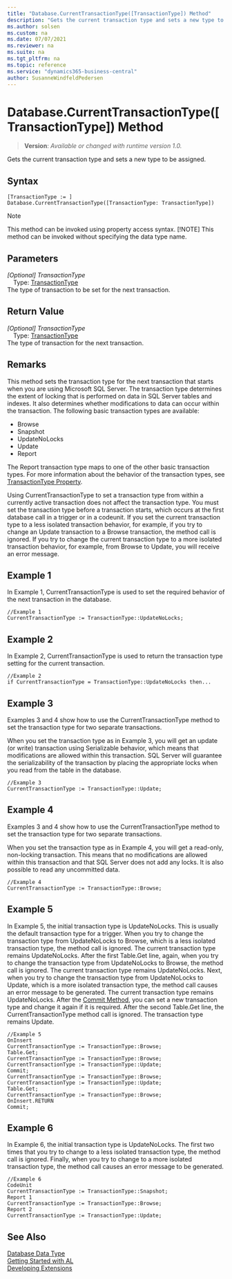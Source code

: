 ```yaml
---
title: "Database.CurrentTransactionType([TransactionType]) Method"
description: "Gets the current transaction type and sets a new type to be assigned."
ms.author: solsen
ms.custom: na
ms.date: 07/07/2021
ms.reviewer: na
ms.suite: na
ms.tgt_pltfrm: na
ms.topic: reference
ms.service: "dynamics365-business-central"
author: SusanneWindfeldPedersen
---
```

[//]: # (START>DO_NOT_EDIT)
[//]: # (IMPORTANT:Do not edit any of the content between here and the END>DO_NOT_EDIT.)
[//]: # (Any modifications should be made in the .xml files in the ModernDev repo.)
# Database.CurrentTransactionType([TransactionType]) Method
> **Version**: _Available or changed with runtime version 1.0._

Gets the current transaction type and sets a new type to be assigned.


## Syntax
```AL
[TransactionType := ]  Database.CurrentTransactionType([TransactionType: TransactionType])
```
> [!NOTE]
> This method can be invoked using property access syntax.
> [!NOTE]
> This method can be invoked without specifying the data type name.
## Parameters
*[Optional] TransactionType*  
&emsp;Type: [TransactionType](../transactiontype/transactiontype-option.md)  
The type of transaction to be set for the next transaction.  


## Return Value
*[Optional] TransactionType*  
&emsp;Type: [TransactionType](../transactiontype/transactiontype-option.md)  
The type of transaction for the next transaction.
      


[//]: # (IMPORTANT: END>DO_NOT_EDIT)

## Remarks

This method sets the transaction type for the next transaction that starts when you are using Microsoft SQL Server. The transaction type determines the extent of locking that is performed on data in SQL Server tables and indexes. It also determines whether modifications to data can occur within the transaction. The following basic transaction types are available:  
  
- Browse  
- Snapshot  
- UpdateNoLocks  
- Update  
- Report  
  
The Report transaction type maps to one of the other basic transaction types. For more information about the behavior of the transaction types, see [TransactionType Property](../../properties/devenv-TransactionType-property.md).  
  
Using CurrentTransactionType to set a transaction type from within a currently active transaction does not affect the transaction type. You must set the transaction type before a transaction starts, which occurs at the first database call in a trigger or in a codeunit. If you set the current transaction type to a less isolated transaction behavior, for example, if you try to change an Update transaction to a Browse transaction, the method call is ignored. If you try to change the current transaction type to a more isolated transaction behavior, for example, from Browse to Update, you will receive an error message.  
  
## Example 1

In Example 1, CurrentTransactionType is used to set the required behavior of the next transaction in the database.  
  
```  
//Example 1  
CurrentTransactionType := TransactionType::UpdateNoLocks;  
```  
  
## Example 2

 In Example 2, CurrentTransactionType is used to return the transaction type setting for the current transaction.  
  
```  
//Example 2  
if CurrentTransactionType = TransactionType::UpdateNoLocks then...  
```  
  
## Example 3

Examples 3 and 4 show how to use the CurrentTransactionType method to set the transaction type for two separate transactions.  
  
When you set the transaction type as in Example 3, you will get an update \(or write\) transaction using Serializable behavior, which means that modifications are allowed within this transaction. SQL Server will guarantee the serializability of the transaction by placing the appropriate locks when you read from the table in the database.  
  
```  
//Example 3  
CurrentTransactionType := TransactionType::Update;  
```  
  
## Example 4

Examples 3 and 4 show how to use the CurrentTransactionType method to set the transaction type for two separate transactions.  
  
When you set the transaction type as in Example 4, you will get a read-only, non-locking transaction. This means that no modifications are allowed within this transaction and that SQL Server does not add any locks. It is also possible to read any uncommitted data.  
  
```  
//Example 4  
CurrentTransactionType := TransactionType::Browse;  
```  
  
## Example 5

In Example 5, the initial transaction type is UpdateNoLocks. This is usually the default transaction type for a trigger. When you try to change the transaction type from UpdateNoLocks to Browse, which is a less isolated transaction type, the method call is ignored. The current transaction type remains UpdateNoLocks. After the first Table.Get line, again, when you try to change the transaction type from UpdateNoLocks to Browse, the method call is ignored. The current transaction type remains UpdateNoLocks. Next, when you try to change the transaction type from UpdateNoLocks to Update, which is a more isolated transaction type, the method call causes an error message to be generated. The current transaction type remains UpdateNoLocks. After the [Commit Method](../../methods-auto/database/database-commit-method.md), you can set a new transaction type and change it again if it is required. After the second Table.Get line, the CurrentTransactionType method call is ignored. The transaction type remains Update.  
  
```  
//Example 5  
OnInsert  
CurrentTransactionType := TransactionType::Browse;  
Table.Get;  
CurrentTransactionType := TransactionType::Browse;  
CurrentTransactionType := TransactionType::Update;  
Commit;  
CurrentTransactionType := TransactionType::Browse;  
CurrentTransactionType := TransactionType::Update;  
Table.Get;  
CurrentTransactionType := TransactionType::Browse;  
OnInsert.RETURN  
Commit;  
```  
  
## Example 6

In Example 6, the initial transaction type is UpdateNoLocks. The first two times that you try to change to a less isolated transaction type, the method call is ignored. Finally, when you try to change to a more isolated transaction type, the method call causes an error message to be generated.  
  
```  
//Example 6  
CodeUnit  
CurrentTransactionType := TransactionType::Snapshot;  
Report 1  
CurrentTransactionType := TransactionType::Browse;  
Report 2  
CurrentTransactionType := TransactionType::Update;  
```  

## See Also

[Database Data Type](database-data-type.md)  
[Getting Started with AL](../../devenv-get-started.md)  
[Developing Extensions](../../devenv-dev-overview.md)